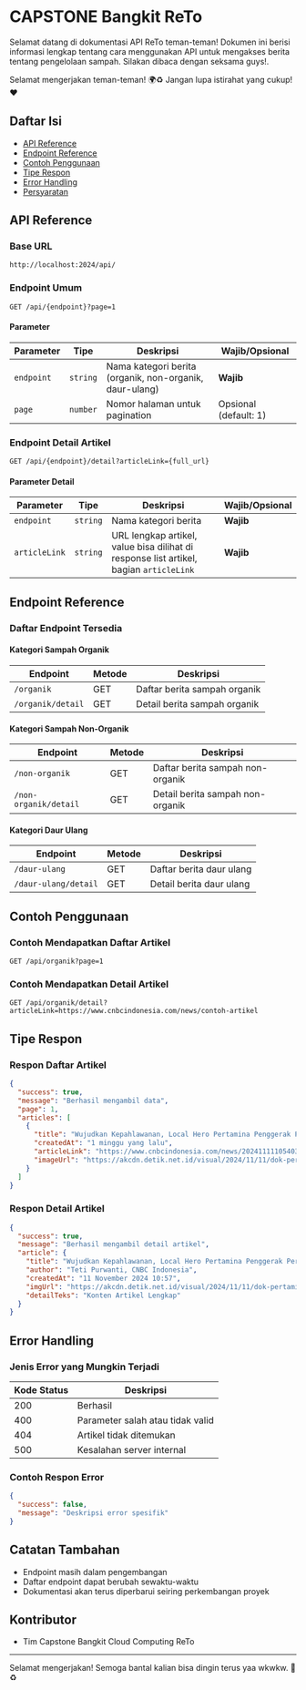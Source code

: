 # CAPSTONE Bangkit ReTo

Selamat datang di dokumentasi API ReTo teman-teman! Dokumen ini berisi informasi lengkap tentang cara menggunakan API
untuk mengakses berita tentang pengelolaan sampah. Silakan dibaca dengan seksama guys!.

Selamat mengerjakan teman-teman! 🌍♻️ Jangan lupa istirahat yang cukup! ❤️

## Daftar Isi

- [API Reference](#api-reference)
- [Endpoint Reference](#endpoint-reference)
- [Contoh Penggunaan](#contoh-penggunaan)
- [Tipe Respon](#tipe-respon)
- [Error Handling](#error-handling)
- [Persyaratan](#persyaratan)

## API Reference

### Base URL

```http
http://localhost:2024/api/
```

### Endpoint Umum

```http
GET /api/{endpoint}?page=1
```

#### Parameter

| Parameter  | Tipe     | Deskripsi                                               | Wajib/Opsional        |
|------------|----------|---------------------------------------------------------|-----------------------|
| `endpoint` | `string` | Nama kategori berita (organik, non-organik, daur-ulang) | **Wajib**             |
| `page`     | `number` | Nomor halaman untuk pagination                          | Opsional (default: 1) |

### Endpoint Detail Artikel

```http
GET /api/{endpoint}/detail?articleLink={full_url}
```

#### Parameter Detail

| Parameter     | Tipe     | Deskripsi                                                                              | Wajib/Opsional |
|---------------|----------|----------------------------------------------------------------------------------------|----------------|
| `endpoint`    | `string` | Nama kategori berita                                                                   | **Wajib**      |
| `articleLink` | `string` | URL lengkap artikel, value bisa dilihat di response list artikel, bagian `articleLink` | **Wajib**      |

## Endpoint Reference

### Daftar Endpoint Tersedia

#### Kategori Sampah Organik

| Endpoint          | Metode | Deskripsi                    |
|-------------------|--------|------------------------------|
| `/organik`        | GET    | Daftar berita sampah organik |
| `/organik/detail` | GET    | Detail berita sampah organik |

#### Kategori Sampah Non-Organik

| Endpoint              | Metode | Deskripsi                        |
|-----------------------|--------|----------------------------------|
| `/non-organik`        | GET    | Daftar berita sampah non-organik |
| `/non-organik/detail` | GET    | Detail berita sampah non-organik |

#### Kategori Daur Ulang

| Endpoint             | Metode | Deskripsi                |
|----------------------|--------|--------------------------|
| `/daur-ulang`        | GET    | Daftar berita daur ulang |
| `/daur-ulang/detail` | GET    | Detail berita daur ulang |

## Contoh Penggunaan

### Contoh Mendapatkan Daftar Artikel

```http
GET /api/organik?page=1
```

### Contoh Mendapatkan Detail Artikel

```http
GET /api/organik/detail?articleLink=https://www.cnbcindonesia.com/news/contoh-artikel
```

## Tipe Respon

### Respon Daftar Artikel

```json
{
  "success": true,
  "message": "Berhasil mengambil data",
  "page": 1,
  "articles": [
    {
      "title": "Wujudkan Kepahlawanan, Local Hero Pertamina Penggerak Perekonomian",
      "createdAt": "1 minggu yang lalu",
      "articleLink": "https://www.cnbcindonesia.com/news/20241111105403-4-587203/wujudkan-kepahlawanan-local-hero-pertamina-penggerak-perekonomian",
      "imageUrl": "https://akcdn.detik.net.id/visual/2024/11/11/dok-pertamina_43.jpeg?w=200&q=90"
    }
  ]
}
```

### Respon Detail Artikel

```json
{
  "success": true,
  "message": "Berhasil mengambil detail artikel",
  "article": {
    "title": "Wujudkan Kepahlawanan, Local Hero Pertamina Penggerak Perekonomian",
    "author": "Teti Purwanti, CNBC Indonesia",
    "createdAt": "11 November 2024 10:57",
    "imgUrl": "https://akcdn.detik.net.id/visual/2024/11/11/dok-pertamina_169.jpeg?w=715&q=90",
    "detailTeks": "Konten Artikel Lengkap"
  }
}
```

## Error Handling

### Jenis Error yang Mungkin Terjadi

| Kode Status | Deskripsi                        |
|-------------|----------------------------------|
| 200         | Berhasil                         |
| 400         | Parameter salah atau tidak valid |
| 404         | Artikel tidak ditemukan          |
| 500         | Kesalahan server internal        |

### Contoh Respon Error

```json
{
  "success": false,
  "message": "Deskripsi error spesifik"
}
```

## Catatan Tambahan

- Endpoint masih dalam pengembangan
- Daftar endpoint dapat berubah sewaktu-waktu
- Dokumentasi akan terus diperbarui seiring perkembangan proyek

## Kontributor

- Tim Capstone Bangkit Cloud Computing ReTo

---

Selamat mengerjakan! Semoga bantal kalian bisa dingin terus yaa wkwkw. 🌱♻️
